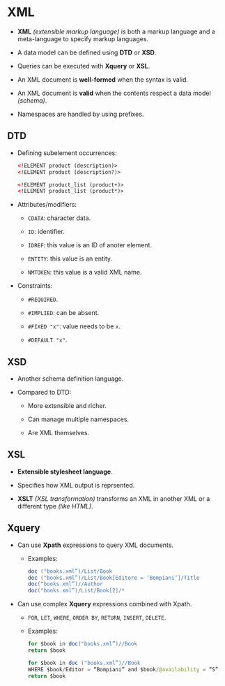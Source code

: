 



# XML

* **XML** *(extensible markup language)* is both a markup language and a meta-language to specify markup languages.

* A data model can be defined using **DTD** or **XSD**.

* Queries can be executed with **Xquery** or **XSL**.

* An XML document is **well-formed** when the syntax is valid.

* An XML document is **valid** when the contents respect a data model *(schema)*.

* Namespaces are handled by using prefixes.

## DTD

* Defining subelement occurrences:

    ```xml
    <!ELEMENT product (description)>
    <!ELEMENT product (description?)>

    <!ELEMENT product_list (product+)>
    <!ELEMENT product_list (product*)>
    ```

* Attributes/modifiers:

    * `CDATA`: character data.

    * `ID`: identifier.

    * `IDREF`: this value is an ID of anoter element.

    * `ENTITY`: this value is an entity.

    * `NMTOKEN`: this value is a valid XML name.

* Constraints:

    * `#REQUIRED`.

    * `#IMPLIED`: can be absent.

    * `#FIXED "x"`: value needs to be `x`.

    * `#DEFAULT "x"`.


## XSD

* Another schema definition language.

* Compared to DTD:

    * More extensible and richer.

    * Can manage multiple namespaces.

    * Are XML themselves.


## XSL

* **Extensible stylesheet language**.

* Specifies how XML output is reprsented.

* **XSLT** *(XSL transformation)* transforms an XML in another XML or a different type *(like HTML)*.



## Xquery

* Can use **Xpath** expressions to query XML documents.

    * Examples:

        ```java
        doc ("books.xml”)/List/Book 
        doc ("books.xml”)/List/Book[Editore = ‘Bompiani’]/Title 
        doc("books.xml”)//Author 
        doc("books.xml”)/List/Book[2]/*
        ```

* Can use complex **Xquery** expressions combined with Xpath.

    * `FOR`, `LET`, `WHERE`, `ORDER BY`, `RETURN`, `INSERT`, `DELETE`.

    * Examples:

        ```java
        for $book in doc("books.xml”)//Book
        return $book
        ```

        ```java
        for $book in doc ("books.xml”)//Book
        WHERE $book/Editor = “Bompiani” and $book/@availability = “S”
        return $book
        ```